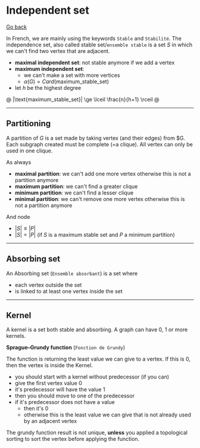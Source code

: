 # Independent set

[Go back](..#advanced-terminology)

In French, we are mainly using the keywords
``Stable`` and `Stabilité`.
The independence set, also called
stable set/`ensemble stable` is a set $S$
in which we can't find two vertex that are adjacent.

* **maximal independent set**: not stable anymore if we add a vertex
* **maximum independent set**:
  * we can't make a set with more vertices
  * $\alpha (G) = Card(\text{maximum_stable_set})$
* let $h$ be the highest degree

@
|\text{maximum_stable_set}| \ge \lceil \frac{n}{h+1} \rceil
@

<hr class="sl">

## Partitioning

A partition of $G$ is a set made by taking vertex
(and their edges) from $G. Each subgraph created
must be complete (=a clique). All vertex can only
be used in one clique.

As always

* **maximal partition**: we can't add one more vertex otherwise
this is not a partition anymore
* **maximum partition**: we can't find a greater clique
* **minimum partition**: we can't find a lesser clique
* **minimal partition**: we can't remove one more vertex otherwise
  this is not a partition anymore

And node

* $|S| \le |P|$
* $|S| = |P|$ (if $S$ is a maximum stable set and $P$ a minimum partition)

<hr class="sr">

## Absorbing set

An Absorbing set (`Ensemble absorbant`) is a set where

* each vertex outside the set
* is linked to at least one vertex inside the set

<hr class="sl">

## Kernel

A kernel is a set both stable and absorbing. A graph
can have $0$, $1$ or more kernels.

**Sprague–Grundy function** (`Fonction de Grundy`)

The function is returning the least value we
can give to a vertex. If this is $0$, then the
vertex is inside the Kernel.

* you should start with a kernel without predecessor (if you can)
* give the first vertex value 0
* it's predecessor will have the value 1
* then you should move to one of the predecessor
* if it's predecessor does not have a value
  * then it's 0
  * otherwise this is the least value we can give that is not
  already used by an adjacent vertex

The grundy function result is not unique, **unless** you applied
a topological sorting to sort
the vertex before applying the function.